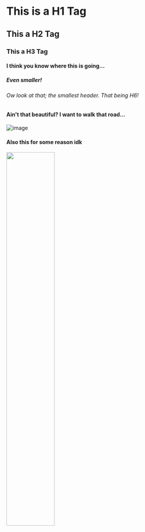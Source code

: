 # This is a H1 Tag
## This a H2 Tag
### This a H3 Tag
#### I think you know where this is going...
##### Even smaller!
###### Ow look at that; the smallest header. That being H6!


#### Ain't that beautiful? I want to walk that road...
![image](https://github.com/ServiceStack/images/blob/master/hero/photo-1446329813274-7c9036bd9a1f.jpg)

#### Also this for some reason idk
<img src="https://user-images.githubusercontent.com/16319829/81180309-2b51f000-8fee-11ea-8a78-ddfe8c3412a7.png" width=50% height=50%>

